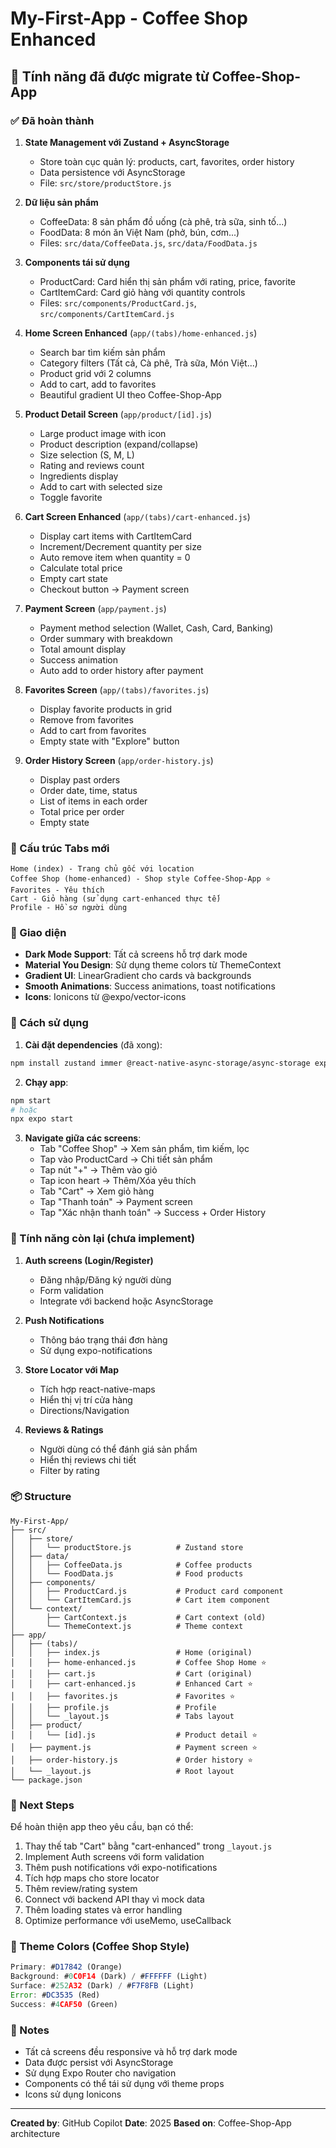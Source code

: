 # My-First-App - Coffee Shop Enhanced

## 🎉 Tính năng đã được migrate từ Coffee-Shop-App

### ✅ Đã hoàn thành

1. **State Management với Zustand + AsyncStorage**

    - Store toàn cục quản lý: products, cart, favorites, order history
    - Data persistence với AsyncStorage
    - File: `src/store/productStore.js`

2. **Dữ liệu sản phẩm**

    - CoffeeData: 8 sản phẩm đồ uống (cà phê, trà sữa, sinh tố...)
    - FoodData: 8 món ăn Việt Nam (phở, bún, cơm...)
    - Files: `src/data/CoffeeData.js`, `src/data/FoodData.js`

3. **Components tái sử dụng**

    - ProductCard: Card hiển thị sản phẩm với rating, price, favorite
    - CartItemCard: Card giỏ hàng với quantity controls
    - Files: `src/components/ProductCard.js`, `src/components/CartItemCard.js`

4. **Home Screen Enhanced** (`app/(tabs)/home-enhanced.js`)

    - Search bar tìm kiếm sản phẩm
    - Category filters (Tất cả, Cà phê, Trà sữa, Món Việt...)
    - Product grid với 2 columns
    - Add to cart, add to favorites
    - Beautiful gradient UI theo Coffee-Shop-App

5. **Product Detail Screen** (`app/product/[id].js`)

    - Large product image with icon
    - Product description (expand/collapse)
    - Size selection (S, M, L)
    - Rating and reviews count
    - Ingredients display
    - Add to cart with selected size
    - Toggle favorite

6. **Cart Screen Enhanced** (`app/(tabs)/cart-enhanced.js`)

    - Display cart items with CartItemCard
    - Increment/Decrement quantity per size
    - Auto remove item when quantity = 0
    - Calculate total price
    - Empty cart state
    - Checkout button → Payment screen

7. **Payment Screen** (`app/payment.js`)

    - Payment method selection (Wallet, Cash, Card, Banking)
    - Order summary with breakdown
    - Total amount display
    - Success animation
    - Auto add to order history after payment

8. **Favorites Screen** (`app/(tabs)/favorites.js`)

    - Display favorite products in grid
    - Remove from favorites
    - Add to cart from favorites
    - Empty state with "Explore" button

9. **Order History Screen** (`app/order-history.js`)
    - Display past orders
    - Order date, time, status
    - List of items in each order
    - Total price per order
    - Empty state

### 📱 Cấu trúc Tabs mới

```
Home (index) - Trang chủ gốc với location
Coffee Shop (home-enhanced) - Shop style Coffee-Shop-App ⭐
Favorites - Yêu thích
Cart - Giỏ hàng (sử dụng cart-enhanced thực tế)
Profile - Hồ sơ người dùng
```

### 🎨 Giao diện

-   **Dark Mode Support**: Tất cả screens hỗ trợ dark mode
-   **Material You Design**: Sử dụng theme colors từ ThemeContext
-   **Gradient UI**: LinearGradient cho cards và backgrounds
-   **Smooth Animations**: Success animations, toast notifications
-   **Icons**: Ionicons từ @expo/vector-icons

### 🚀 Cách sử dụng

1. **Cài đặt dependencies** (đã xong):

```bash
npm install zustand immer @react-native-async-storage/async-storage expo-linear-gradient
```

2. **Chạy app**:

```bash
npm start
# hoặc
npx expo start
```

3. **Navigate giữa các screens**:
    - Tab "Coffee Shop" → Xem sản phẩm, tìm kiếm, lọc
    - Tap vào ProductCard → Chi tiết sản phẩm
    - Tap nút "+" → Thêm vào giỏ
    - Tap icon heart → Thêm/Xóa yêu thích
    - Tab "Cart" → Xem giỏ hàng
    - Tap "Thanh toán" → Payment screen
    - Tap "Xác nhận thanh toán" → Success + Order History

### 🔧 Tính năng còn lại (chưa implement)

1. **Auth screens (Login/Register)**

    - Đăng nhập/Đăng ký người dùng
    - Form validation
    - Integrate với backend hoặc AsyncStorage

2. **Push Notifications**

    - Thông báo trạng thái đơn hàng
    - Sử dụng expo-notifications

3. **Store Locator với Map**

    - Tích hợp react-native-maps
    - Hiển thị vị trí cửa hàng
    - Directions/Navigation

4. **Reviews & Ratings**
    - Người dùng có thể đánh giá sản phẩm
    - Hiển thị reviews chi tiết
    - Filter by rating

### 📦 Structure

```
My-First-App/
├── src/
│   ├── store/
│   │   └── productStore.js          # Zustand store
│   ├── data/
│   │   ├── CoffeeData.js            # Coffee products
│   │   └── FoodData.js              # Food products
│   ├── components/
│   │   ├── ProductCard.js           # Product card component
│   │   └── CartItemCard.js          # Cart item component
│   └── context/
│       ├── CartContext.js           # Cart context (old)
│       └── ThemeContext.js          # Theme context
├── app/
│   ├── (tabs)/
│   │   ├── index.js                 # Home (original)
│   │   ├── home-enhanced.js         # Coffee Shop Home ⭐
│   │   ├── cart.js                  # Cart (original)
│   │   ├── cart-enhanced.js         # Enhanced Cart ⭐
│   │   ├── favorites.js             # Favorites ⭐
│   │   ├── profile.js               # Profile
│   │   └── _layout.js               # Tabs layout
│   ├── product/
│   │   └── [id].js                  # Product detail ⭐
│   ├── payment.js                   # Payment screen ⭐
│   ├── order-history.js             # Order history ⭐
│   └── _layout.js                   # Root layout
└── package.json
```

### 🎯 Next Steps

Để hoàn thiện app theo yêu cầu, bạn có thể:

1. Thay thế tab "Cart" bằng "cart-enhanced" trong `_layout.js`
2. Implement Auth screens với form validation
3. Thêm push notifications với expo-notifications
4. Tích hợp maps cho store locator
5. Thêm review/rating system
6. Connect với backend API thay vì mock data
7. Thêm loading states và error handling
8. Optimize performance với useMemo, useCallback

### 🎨 Theme Colors (Coffee Shop Style)

```javascript
Primary: #D17842 (Orange)
Background: #0C0F14 (Dark) / #FFFFFF (Light)
Surface: #252A32 (Dark) / #F7F8FB (Light)
Error: #DC3535 (Red)
Success: #4CAF50 (Green)
```

### 📝 Notes

-   Tất cả screens đều responsive và hỗ trợ dark mode
-   Data được persist với AsyncStorage
-   Sử dụng Expo Router cho navigation
-   Components có thể tái sử dụng với theme props
-   Icons sử dụng Ionicons

---

**Created by**: GitHub Copilot
**Date**: 2025
**Based on**: Coffee-Shop-App architecture
